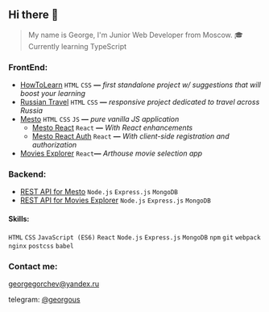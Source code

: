 
## Hi there 👋

> My name is George, I'm Junior Web Developer from Moscow. 
> 🎓 Currently learning TypeScript

### FrontEnd:
* [HowToLearn](https://github.com/GeoGeorgeous/how-to-learn) `HTML` `CSS` **—** *first standalone project w/ suggestions that will boost your learning*
* [Russian Travel](https://github.com/GeoGeorgeous/russian-travel) `HTML` `CSS` **—** *responsive project dedicated to travel across Russia*
* [Mesto](https://github.com/GeoGeorgeous/mesto) `HTML` `CSS` `JS` **—** *pure vanilla JS application*
	- [Mesto React](https://github.com/GeoGeorgeous/mesto-react) `React` **—** *With React enhancements*
	- [Mesto React Auth](https://github.com/GeoGeorgeous/react-mesto-auth) `React` **—** *With client-side registration and authorization*
* [Movies Explorer](https://github.com/GeoGeorgeous/movies-explorer-frontend) `React`**—** *Arthouse movie selection app*

### Backend:
* [REST API for Mesto](https://github.com/GeoGeorgeous/express-mesto) `Node.js` `Express.js` `MongoDB`
* [REST API for Movies Explorer](https://github.com/GeoGeorgeous/movies-explorer-api) `Node.js` `Express.js` `MongoDB`

#### Skills:
`HTML` `CSS`
`JavaScript (ES6)`
`React`
`Node.js` `Express.js` `MongoDB`
`npm` `git` `webpack` `nginx` `postcss` `babel`

### Contact me:
georgegorchev@yandex.ru

telegram: [@georgous](https://t.me/georgous)
